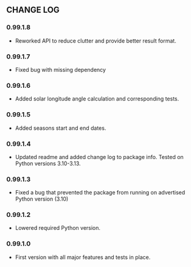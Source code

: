## CHANGE LOG


### 0.99.1.8
- Reworked API to reduce clutter and provide better result format.

### 0.99.1.7
- Fixed bug with missing dependency

### 0.99.1.6
- Added solar longitude angle calculation and corresponding tests.

### 0.99.1.5
- Added seasons start and end dates.

### 0.99.1.4
- Updated readme and added change log to package info. Tested on Python versions 3.10-3.13.

### 0.99.1.3
- Fixed a bug that prevented the package from running on advertised Python version (3.10)

### 0.99.1.2
- Lowered required Python version.

### 0.99.1.0
- First version with all major features and tests in place.